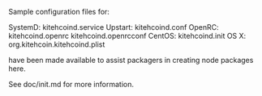 Sample configuration files for:

SystemD: kitehcoind.service
Upstart: kitehcoind.conf
OpenRC:  kitehcoind.openrc
         kitehcoind.openrcconf
CentOS:  kitehcoind.init
OS X:    org.kitehcoin.kitehcoind.plist

have been made available to assist packagers in creating node packages here.

See doc/init.md for more information.
